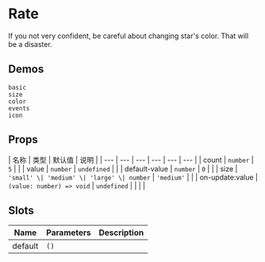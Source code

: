 # Rate

If you not very confident, be careful about changing star's color. That will be a disaster.

## Demos

```demo
basic
size
color
events
icon
```

## Props

| 名称 | 类型 | 默认值 | 说明 |
| --- | --- | --- | --- | --- | --- |
| count | `number` | `5` |  |
| value | `number` | `undefined` |  |
| default-value | `number` | `0` |  |
| size | `'small' \| 'medium' \| 'large' \| number` | `'medium'` |  |
| on-update:value | `(value: number) => void` | `undefined` |  |  |  |

## Slots

| Name    | Parameters | Description |
| ------- | ---------- | ----------- |
| default | `()`       |             |
